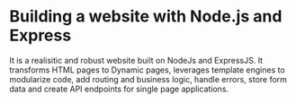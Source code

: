 # Building a website with Node.js and Express

It is a realisitic and robust website built on NodeJs and ExpressJS. It transforms HTML pages to Dynamic pages, leverages template engines to modularize code, add routing and business logic, handle errors, store form data and create API endpoints for single page applications.
